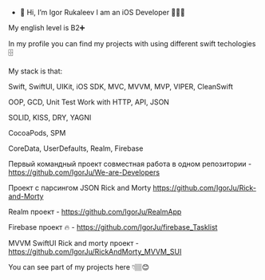 - 👋 Hi, I’m Igor Rukaleev
I am an iOS Developer 👨🏽‍💻


My english level is B2➕


In my profile you can find my projects with using different swift techologies 🗄



My stack is that:


Swift,
SwiftUI, UIKit, iOS SDK,
MVC, MVVM, MVP, VIPER, CleanSwift

OOP, GCD, Unit Test
Work with HTTP, API, JSON

SOLID, KISS, DRY, YAGNI

CocoaPods, SPM
 
CoreData, UserDefaults, Realm, Firebase

Первый командный проект совместная работа в одном репозитории - https://github.com/IgorJu/We-are-Developers

Проект с парсингом JSON Rick and Morty https://github.com/IgorJu/Rick-and-Morty

Realm проект - https://github.com/IgorJu/RealmApp


Firebase проект 🔥 - https://github.com/IgorJu/firebase_Tasklist

MVVM SwiftUI Rick and morty проект  - https://github.com/IgorJu/RickAndMorty_MVVM_SUI


You can see part of my projects here 👇🏽😊
 

<!---
IgorJu/IgorJu is a ✨ special ✨ repository because its `README.md` (this file) appears on your GitHub profile.
You can click the Preview link to take a look at your changes.
--->
